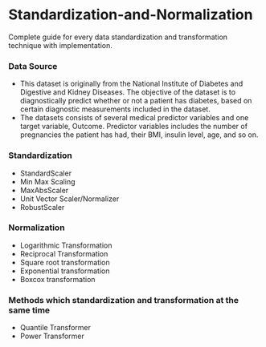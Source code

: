 # Standardization-and-Normalization

Complete guide for every data standardization and transformation technique with implementation.

### Data Source

- This dataset is originally from the National Institute of Diabetes and Digestive and Kidney Diseases. The objective of the dataset is to diagnostically predict whether or not a patient has diabetes, based on certain diagnostic measurements included in the dataset.
- The datasets consists of several medical predictor variables and one target variable, Outcome. Predictor variables includes the number of pregnancies the patient has had, their BMI, insulin level, age, and so on.

### Standardization
- StandardScaler
- Min Max Scaling
- MaxAbsScaler
- Unit Vector Scaler/Normalizer
- RobustScaler

### Normalization
- Logarithmic Transformation
- Reciprocal Transformation
- Square root transformation
- Exponential transformation
- Boxcox transformation

### Methods which standardization and transformation at the same time
- Quantile Transformer
- Power Transformer



